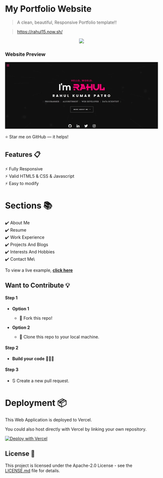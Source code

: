 # My Portfolio Website

> A clean, beautiful, Responsive Portfolio template!!

> https://rahul15.now.sh/

<p align="center"><img src="https://media.giphy.com/media/9JrkkDoJuU0FbdbUZU/giphy.gif" width = 30%></p>

### Website Preview
<p align="center"> 
  <kbd>
    <a href="https://rahul15.now.sh/" target="_blank"><img src="images/readme1.JPG">
  </a>
  </kbd>
</p>

:star: Star me on GitHub — it helps!

## Features 📋
⚡️ Fully Responsive\
⚡️ Valid HTML5 & CSS & Javascript\
⚡️ Easy to modify

# Sections 📚

✔️ About Me\
✔️ Resume\
✔️ Work Experience\
✔️ Projects And Blogs\
✔️ Interests And Hobbies\
✔️ Contact Me\

To view a live example, **[click here](https://rahul15.now.sh/)**

## Want to Contribute 💡
#### Step 1

- **Option 1**
    - 🍴 Fork this repo!

- **Option 2**
    - 👯 Clone this repo to your local machine.


#### Step 2

- **Build your code** 🔨🔨🔨

#### Step 3

- 🔃 Create a new pull request.


# Deployment 📦

This Web Application is deployed to Vercel.

You could also host directly with Vercel by linking your own repository.

[![Deploy with Vercel](https://vercel.com/button)](https://vercel.com/new/git/external?repository-url=https%3A%2F%2Fgithub.com%2Fvercel%2Fnext.js%2Ftree%2Fcanary%2Fexamples%2Fhello-world)


## License 📄
This project is licensed under the Apache-2.0 License - see the [LICENSE.md](./LICENSE) file for details.



